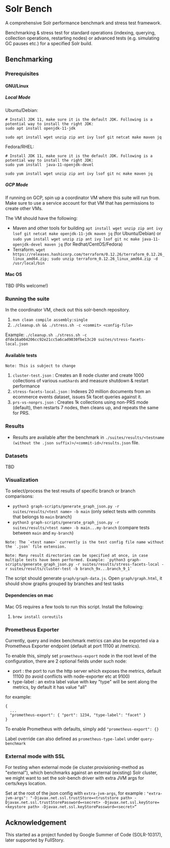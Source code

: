 # Solr Bench

A comprehensive Solr performance benchmark and stress test framework.

Benchmarking & stress test for standard operations (indexing, querying, collection operations, restarting nodes) or advanced tests (e.g. simulating GC pauses etc.) for a specified Solr build.

## Benchmarking

### Prerequisites

#### GNU/Linux

##### Local Mode

Ubuntu/Debian:

    # Install JDK 11, make sure it is the default JDK. Following is a potential way to install the right JDK:
    sudo apt install openjdk-11-jdk

    sudo apt install wget unzip zip ant ivy lsof git netcat make maven jq
    
Fedora/RHEL:

    # Install JDK 11, make sure it is the default JDK. Following is a potential way to install the right JDK:
    sudo yum install  java-11-openjdk-devel

    sudo yum install wget unzip zip ant ivy lsof git nc make maven jq


##### GCP Mode
If running on GCP, spin up a coordinator VM where this suite will run from. Make sure to use a service account for that VM that has permissions to create other VMs.

The VM should have the following:
* Maven and other tools for building `apt install wget unzip zip ant ivy lsof git netcat make openjdk-11-jdk maven jq` (for Ubuntu/Debian) or `sudo yum install wget unzip zip ant ivy lsof git nc make java-11-openjdk-devel maven jq` (for Redhat/CentOS/Fedora)
* Terraform. `wget https://releases.hashicorp.com/terraform/0.12.26/terraform_0.12.26_linux_amd64.zip; sudo unzip terraform_0.12.26_linux_amd64.zip -d /usr/local/bin`


#### Mac OS

TBD (PRs welcome!)

### Running the suite

In the coordinator VM, check out this solr-bench repository.

1. `mvn clean compile assembly:single`
2. `./cleanup.sh && ./stress.sh -c <commit> <config-file>`

Example: `./cleanup.sh ./stress.sh -c dfde16a004206cc92e21cc5a6cad9030fbe13c20 suites/stress-facets-local.json`


#### Available tests
```
Note: This is subject to change
```

1. `cluster-test.json` : Creates an 8 node cluster and create 1000 collections of various `numShards` and measure shutdown & restart performance
2. `stress-facets-local.json` : Indexes 20 million documents from an ecommerce events dataset, issues 5k facet queries against it.
3. `prs-vs-nonprs.json` : Creates 1k collections using non-PRS mode (default), then restarts 7 nodes, then cleans up, and repeats the same for PRS.

### Results

* Results are available after the benchmark in `./suites/results/<testname (without the .json suffix)>/<commit-id>/results.json` file.

### Datasets

TBD

### Visualization

To select/process the test results of specific branch or branch comparisons:
* `python3 graph-scripts/generate_graph_json.py -r suites/results/<test name> -b main` (only select tests with commits that belongs to `main` branch)
* `python3 graph-scripts/generate_graph_json.py -r suites/results/<test name> -b main...my-branch` (compare tests between `main` and `my-branch`)

```
Note: The `<test name>` currently is the test config file name without the `.json` file extension.

Note: Many result directories can be specified at once, in case multiple tests have been performed. Example: `python3 graph-scripts/generate_graph_json.py -r suites/results/stress-facets-local -r suites/results/cluster-test -b branch_9x...branch_9_1`
```

The script should generate `graph/graph-data.js`. Open `graph/graph.html`, it should show graphs grouped by branches and test tasks

####  Dependencies on mac
Mac OS requires a few tools to run this script. Install the following:

1. `brew install coreutils` 

### Prometheus Exporter
Currently, query and index benchmark metrics can also be exported via a Prometheus Exporter endpoint (default at port 11100 at /metrics).

To enable this, simply set `prometheus-export` node in the root level of the configuration, there are 2 optional fields under such node:
- port : the port to run the http server which exposes the metrics, default 11100 (to avoid conflicts with node-exporter etc at 9100)
- type-label : an extra label value with key "type" will be sent along the metrics, by default it has value "all"

for example:
```
{
  ...
  "prometheus-export": { "port": 1234, "type-label": "facet" }
}
```
To enable Prometheus with defaults, simply add `"prometheus-export": {}`

Label override can also defined as `prometheus-type-label` under `query-benchmark`


### External mode with SSL
For testing when external mode (ie cluster.provisioning-method as "external"), which benchmarks against an external 
(existing) Solr cluster, we might want to set the solr-bench driver with extra JVM args for certs/keys location. 

Set at the root of the json config with `extra-jvm-args`, for example :
`"extra-jvm-args": "-Djavax.net.ssl.trustStore=<truststore path> -Djavax.net.ssl.trustStorePassword=<secret> -Djavax.net.ssl.keyStore=<keystore path> -Djavax.net.ssl.keyStorePassword=<secret>”`


## Acknowledgement
This started as a project funded by Google Summer of Code (SOLR-10317), later supported by FullStory.



